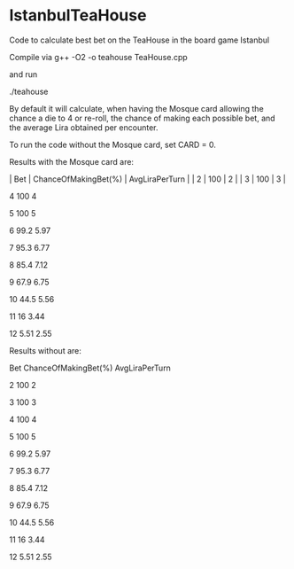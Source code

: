 # IstanbulTeaHouse
Code to calculate best bet on the TeaHouse in the board game Istanbul

Compile via g++ -O2 -o teahouse TeaHouse.cpp

and run

./teahouse

By default it will calculate, when having the Mosque card allowing the chance a die to 4 or re-roll, the chance of making each possible bet, and the average Lira obtained per encounter.

To run the code without the Mosque card, set CARD = 0.

Results with the Mosque card are:

| Bet | ChanceOfMakingBet(%) | AvgLiraPerTurn |
| 2 | 100 | 2 |
| 3 | 100 | 3 |

4 100 4

5 100 5

6 99.2 5.97

7 95.3 6.77

8 85.4 7.12

9 67.9 6.75

10 44.5 5.56

11 16 3.44

12 5.51 2.55



Results without are:

Bet  ChanceOfMakingBet(%)  AvgLiraPerTurn

2 100 2

3 100 3

4 100 4

5 100 5

6 99.2 5.97

7 95.3 6.77

8 85.4 7.12

9 67.9 6.75

10 44.5 5.56

11 16 3.44

12 5.51 2.55

